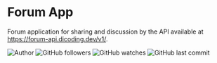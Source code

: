 # Forum App
Forum application for sharing and discussion by the API available at https://forum-api.dicoding.dev/v1/.

![Author](https://img.shields.io/badge/made%20by-lazuardidev-blue)
![GitHub followers](https://img.shields.io/github/followers/lazuardidev?style=social)
![GitHub watches](https://img.shields.io/github/stars/lazuardidev/forum-apps?style=social)
![GitHub last commit](https://img.shields.io/github/last-commit/lazuardidev/forum-apps)
